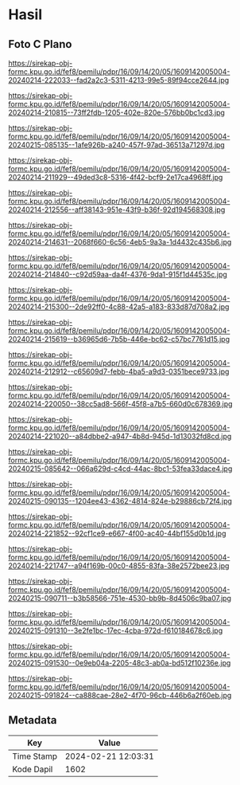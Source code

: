 # Hasil

## Foto C Plano

https://sirekap-obj-formc.kpu.go.id/fef8/pemilu/pdpr/16/09/14/20/05/1609142005004-20240214-222033--fad2a2c3-5311-4213-99e5-89f94cce2644.jpg

https://sirekap-obj-formc.kpu.go.id/fef8/pemilu/pdpr/16/09/14/20/05/1609142005004-20240214-210815--73ff2fdb-1205-402e-820e-576bb0bc1cd3.jpg

https://sirekap-obj-formc.kpu.go.id/fef8/pemilu/pdpr/16/09/14/20/05/1609142005004-20240215-085135--1afe926b-a240-457f-97ad-36513a71297d.jpg

https://sirekap-obj-formc.kpu.go.id/fef8/pemilu/pdpr/16/09/14/20/05/1609142005004-20240214-211929--49ded3c8-5316-4f42-bcf9-2e17ca4968ff.jpg

https://sirekap-obj-formc.kpu.go.id/fef8/pemilu/pdpr/16/09/14/20/05/1609142005004-20240214-212556--aff38143-951e-43f9-b36f-92d194568308.jpg

https://sirekap-obj-formc.kpu.go.id/fef8/pemilu/pdpr/16/09/14/20/05/1609142005004-20240214-214631--2068f660-6c56-4eb5-9a3a-1d4432c435b6.jpg

https://sirekap-obj-formc.kpu.go.id/fef8/pemilu/pdpr/16/09/14/20/05/1609142005004-20240214-214840--c92d59aa-da4f-4376-9da1-915f1d44535c.jpg

https://sirekap-obj-formc.kpu.go.id/fef8/pemilu/pdpr/16/09/14/20/05/1609142005004-20240214-215300--2de92ff0-4c88-42a5-a183-833d87d708a2.jpg

https://sirekap-obj-formc.kpu.go.id/fef8/pemilu/pdpr/16/09/14/20/05/1609142005004-20240214-215619--b36965d6-7b5b-446e-bc62-c57bc7761d15.jpg

https://sirekap-obj-formc.kpu.go.id/fef8/pemilu/pdpr/16/09/14/20/05/1609142005004-20240214-212912--c65609d7-febb-4ba5-a9d3-0351bece9733.jpg

https://sirekap-obj-formc.kpu.go.id/fef8/pemilu/pdpr/16/09/14/20/05/1609142005004-20240214-220050--38cc5ad8-566f-45f8-a7b5-660d0c678369.jpg

https://sirekap-obj-formc.kpu.go.id/fef8/pemilu/pdpr/16/09/14/20/05/1609142005004-20240214-221020--a84dbbe2-a947-4b8d-945d-1d13032fd8cd.jpg

https://sirekap-obj-formc.kpu.go.id/fef8/pemilu/pdpr/16/09/14/20/05/1609142005004-20240215-085642--066a629d-c4cd-44ac-8bc1-53fea33dace4.jpg

https://sirekap-obj-formc.kpu.go.id/fef8/pemilu/pdpr/16/09/14/20/05/1609142005004-20240215-090135--1204ee43-4362-4814-824e-b29886cb72f4.jpg

https://sirekap-obj-formc.kpu.go.id/fef8/pemilu/pdpr/16/09/14/20/05/1609142005004-20240214-221852--92cf1ce9-e667-4f00-ac40-44bf155d0b1d.jpg

https://sirekap-obj-formc.kpu.go.id/fef8/pemilu/pdpr/16/09/14/20/05/1609142005004-20240214-221747--a94f169b-00c0-4855-83fa-38e2572bee23.jpg

https://sirekap-obj-formc.kpu.go.id/fef8/pemilu/pdpr/16/09/14/20/05/1609142005004-20240215-090711--b3b58566-751e-4530-bb9b-8d4506c9ba07.jpg

https://sirekap-obj-formc.kpu.go.id/fef8/pemilu/pdpr/16/09/14/20/05/1609142005004-20240215-091310--3e2fe1bc-17ec-4cba-972d-f610184678c6.jpg

https://sirekap-obj-formc.kpu.go.id/fef8/pemilu/pdpr/16/09/14/20/05/1609142005004-20240215-091530--0e9eb04a-2205-48c3-ab0a-bd512f10236e.jpg

https://sirekap-obj-formc.kpu.go.id/fef8/pemilu/pdpr/16/09/14/20/05/1609142005004-20240215-091824--ca888cae-28e2-4f70-96cb-446b6a2f60eb.jpg


## Metadata

| Key        | Value               |
| ---------- | ------------------- |
| Time Stamp | 2024-02-21 12:03:31 |
| Kode Dapil | 1602                |



